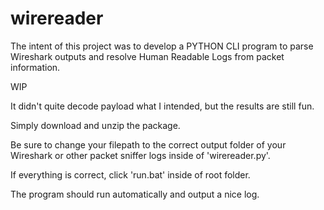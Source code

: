 # wirereader
The intent of this project was to develop a PYTHON CLI program to parse Wireshark outputs and resolve Human Readable Logs from packet information. 

WIP

It didn't quite decode payload what I intended, but the results are still fun.

Simply download and unzip the package.

Be sure to change your filepath to the correct output folder of your Wireshark or other packet sniffer logs inside of 'wirereader.py'.

If everything is correct, click 'run.bat' inside of root folder.

The program should run automatically and output a nice log.
